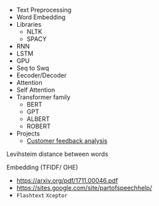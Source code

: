 - Text Preprocessing
- Word Embedding 
- Libraries
  - NLTK
  - SPACY
- RNN
- LSTM
- GPU
- Seq to Swq
- Eecoder/Decoder
- Attention
- Self Attention
- Transformer family
  - BERT
  - GPT
  - ALBERT
  - ROBERT
- Projects
  - [Customer feedback analysis](projects/CustomerFeedbackAnalysis/README.md)

Levihsteim distance between words 

Embedding (TFIDF/ OHE)
- https://arxiv.org/pdf/1711.00046.pdf
- https://sites.google.com/site/partofspeechhelp/
- `Flashtext` `Xceptor`

